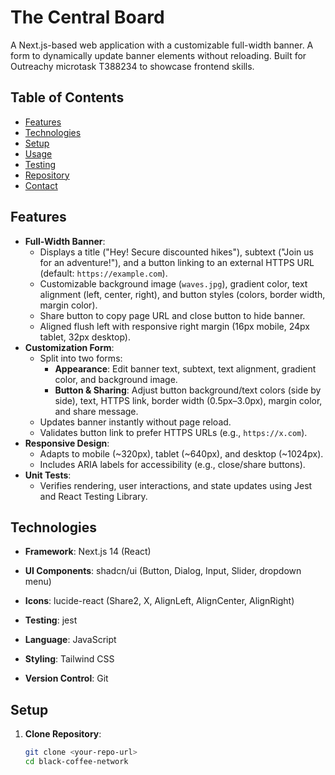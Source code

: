 # The Central Board

A Next.js-based web application with a customizable full-width banner. A form to dynamically update banner elements without reloading. Built for Outreachy microtask T388234 to showcase frontend skills.

## Table of Contents
- [Features](#features)
- [Technologies](#technologies)
- [Setup](#setup)
- [Usage](#usage)
- [Testing](#testing)
- [Repository](#repository)
- [Contact](#contact)

## Features
- **Full-Width Banner**:
  - Displays a title ("Hey! Secure discounted hikes"), subtext ("Join us for an adventure!"), and a button linking to an external HTTPS URL (default: `https://example.com`).
  - Customizable background image (`waves.jpg`), gradient color, text alignment (left, center, right), and button styles (colors, border width, margin color).
  - Share button to copy page URL and close button to hide banner.
  - Aligned flush left with responsive right margin (16px mobile, 24px tablet, 32px desktop).
- **Customization Form**:
  - Split into two forms:
    - **Appearance**: Edit banner text, subtext, text alignment, gradient color, and background image.
    - **Button & Sharing**: Adjust button background/text colors (side by side), text, HTTPS link, border width (0.5px–3.0px), margin color, and share message.
  - Updates banner instantly without page reload.
  - Validates button link to prefer HTTPS URLs (e.g., `https://x.com`).
- **Responsive Design**:
  - Adapts to mobile (~320px), tablet (~640px), and desktop (~1024px).
  - Includes ARIA labels for accessibility (e.g., close/share buttons).
- **Unit Tests**:
  - Verifies rendering, user interactions, and state updates using Jest and React Testing Library.

## Technologies
- **Framework**: Next.js 14 (React)
- **UI Components**: shadcn/ui (Button, Dialog, Input, Slider, dropdown menu)
- **Icons**: lucide-react (Share2, X, AlignLeft, AlignCenter, AlignRight)
- **Testing**: jest


- **Language**: JavaScript
- **Styling**: Tailwind CSS
- **Version Control**: Git

## Setup
1. **Clone Repository**:
   ```bash
   git clone <your-repo-url>
   cd black-coffee-network